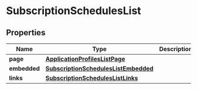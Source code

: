 

# SubscriptionSchedulesList


## Properties

| Name | Type | Description | Notes |
|------------ | ------------- | ------------- | -------------|
|**page** | [**ApplicationProfilesListPage**](ApplicationProfilesListPage.md) |  |  [optional] |
|**embedded** | [**SubscriptionSchedulesListEmbedded**](SubscriptionSchedulesListEmbedded.md) |  |  [optional] |
|**links** | [**SubscriptionSchedulesListLinks**](SubscriptionSchedulesListLinks.md) |  |  [optional] |



